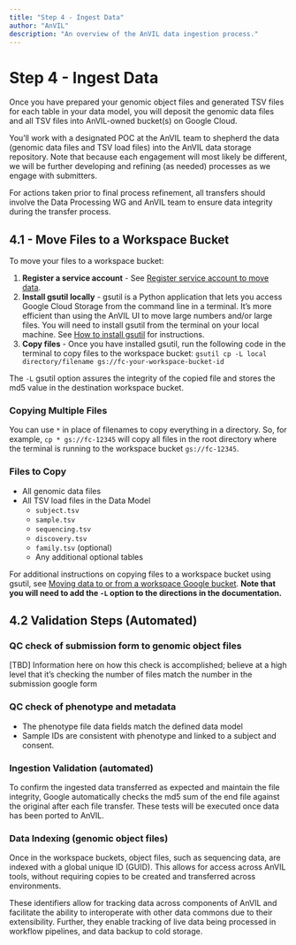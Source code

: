 ```yaml
---
title: "Step 4 - Ingest Data"
author: "AnVIL"
description: "An overview of the AnVIL data ingestion process."
---
```


# Step 4 - Ingest Data

<hero> Once you have prepared your genomic object files and generated TSV files for each table in your data model, you will deposit the genomic data files and all TSV files into AnVIL-owned bucket(s) on Google Cloud.</hero>

You’ll work with a designated POC at the AnVIL team to shepherd the data (genomic data files and TSV load files) into the AnVIL data storage repository. Note that because each engagement will most likely be different, we will be further developing and refining (as needed) processes as we engage with submitters.

For actions taken prior to final process refinement, all transfers should involve the Data Processing WG and AnVIL team to ensure data integrity during the transfer process.

## 4.1 - Move Files to a Workspace Bucket

To move your files to a workspace bucket:

1. **Register a service account** - See [Register service account to move data](https://github.com/broadinstitute/firecloud-tools/tree/master/scripts/register_service_account).
2. **Install gsutil locally** - gsutil is a Python application that lets you access Google Cloud Storage from the command line in a terminal. It’s more efficient than using the AnVIL UI to move large numbers and/or large files. You will need to install gsutil from the terminal on your local machine. See [How to install gsutil](https://cloud.google.com/sdk/docs/install) for instructions.
3. **Copy files** - Once you have installed gsutil, run the following code in the terminal to copy files to the workspace bucket: `gsutil cp -L local directory/filename gs://fc-your-workspace-bucket-id`

The `-L` gsutil option assures the integrity of the copied file and stores the md5 value in the destination workspace bucket.

### Copying Multiple Files

You can use `*` in place of filenames to copy everything in a directory. So, for example, `cp * gs://fc-12345` will copy all files in the root directory where the terminal is running to the workspace bucket `gs://fc-12345`.

### Files to Copy

- All genomic data files
- All TSV load files in the Data Model
  - `subject.tsv`
  - `sample.tsv`
  - `sequencing.tsv`
  - `discovery.tsv`
  - `family.tsv` (optional)
  - Any additional optional tables

For additional instructions on copying files to a workspace bucket using gsutil, see [Moving data to or from a workspace Google bucket](https://support.terra.bio/hc/en-us/articles/360024056512-Moving-data-to-from-a-workspace-or-external-Google-bucket-). **Note that you will need to add the `-L` option to the directions in the documentation.**

## 4.2 Validation Steps (Automated)

### QC check of submission form to genomic object files

[TBD] Information here on how this check is accomplished; believe at a high level that it’s checking the number of files match the number in the submission google form

### QC check of phenotype and metadata

- The phenotype file data fields match the defined data model
- Sample IDs are consistent with phenotype and linked to a subject and consent.

### Ingestion Validation (automated)

To confirm the ingested data transferred as expected and maintain the file integrity, Google automatically checks the md5 sum of the end file against the original after each file transfer. These tests will be executed once data has been ported to AnVIL.

### Data Indexing (genomic object files)

Once in the workspace buckets, object files, such as sequencing data, are indexed with a global unique ID (GUID). This allows for access across AnVIL tools, without requiring copies to be created and transferred across environments.

These identifiers allow for tracking data across components of AnVIL and facilitate the ability to interoperate with other data commons due to their extensibility. Further, they enable tracking of live data being processed in workflow pipelines, and data backup to cold storage.
